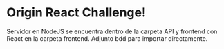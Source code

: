 # Origin React Challenge!

Servidor en NodeJS se encuentra dentro de la carpeta API y frontend con React en la carpeta frontend.  Adjunto bdd para importar directamente.
